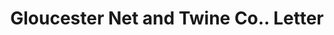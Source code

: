 ---
doi: 10.7916/D8QJ8VH5
date_other: '1890'
date_other_textual: 1890-1899
form: correspondence
genre:
- Letters (correspondence)
name:
- Gloucester Net and Twine Co.
object_in_context_url: https://biggert.cul.columbia.edu/items/view/ave_biggert_01788
subject_hierarchical_geographic:
- Boston, Massachusetts, United States
subject_name:
- Gloucester Net and Twine Co.
title: Gloucester Net and Twine Co.. Letter
sort_title: Gloucester Net and Twine Co.. Letter
call_number: ave_biggert_01788
coordinates:
- 42.35805555555556,-71.06361111111111
pid: ave_biggert_01788
identifiers: ave_biggert_01788
canvas_id: ldpd:397046
permalink: "/items/ave_biggert_01788/"
layout: iiif-image-page
---